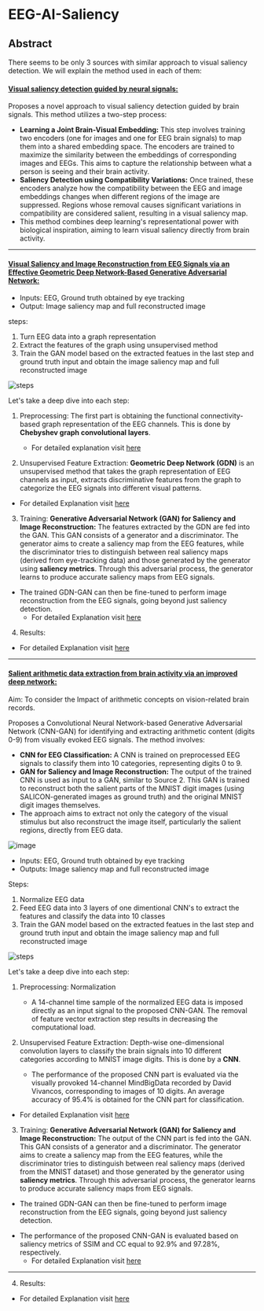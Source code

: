 # EEG-AI-Saliency


## Abstract

There seems to be only 3 sources with similar approach to visual saliency detection. We will explain the method used in each of them:

#### [Visual saliency detection guided by neural signals:](https://www.google.com/url?sa=t&source=web&rct=j&opi=89978449&url=https://ieeexplore.ieee.org/document/9320159&ved=2ahUKEwig94aDu-yHAxX0TKQEHTeMAf0QFnoECBMQAQ&usg=AOvVaw3ztGyfYLu_r6N34G0MAfA4)

Proposes a novel approach to visual saliency detection guided by brain signals. This method utilizes a two-step process:
* **Learning a Joint Brain-Visual Embedding:** This step involves training two encoders (one for images and one for EEG brain signals) to map them into a shared embedding space. The encoders are trained to maximize the similarity between the embeddings of corresponding images and EEGs. This aims to capture the relationship between what a person is seeing and their brain activity.  
* **Saliency Detection using Compatibility Variations:** Once trained, these encoders analyze how the compatibility between the EEG and image embeddings changes when different regions of the image are suppressed. Regions whose removal causes significant variations in compatibility are considered salient, resulting in a visual saliency map.
* This method combines deep learning's representational power with biological inspiration, aiming to learn visual saliency directly from brain activity.

------------------------------------------------------------
#### [Visual Saliency and Image Reconstruction from EEG Signals via an Effective Geometric Deep Network-Based Generative Adversarial Network:](https://www.google.com/url?sa=t&source=web&rct=j&opi=89978449&url=https://ieeexplore.ieee.org/document/9320159&ved=2ahUKEwig94aDu-yHAxX0TKQEHTeMAf0QFnoECBMQAQ&usg=AOvVaw3ztGyfYLu_r6N34G0MAfA4)

- Inputs: EEG, Ground truth obtained by eye tracking
- Output: Image saliency map and full reconstructed image

steps:
1. Turn EEG data into a graph representation
2. Extract the features of the graph using unsupervised method
3. Train the GAN model based on the extracted featues in the last step and ground truth input and obtain the image saliency map and full reconstructed image

![steps](https://github.com/user-attachments/assets/5aba1387-f8f6-43e5-943f-eed0f37e522f)

Let's take a deep dive into each step:

1. Preprocessing: The first part is obtaining the functional connectivity-based graph representation of the EEG channels. This is done by **Chebyshev graph convolutional layers**.
   - For detailed explanation visit [here](https://github.com/ab-mahdi/EEG-AI-Salience/edit/main/isual%20saliency%20detection%20via%20learning%20a%20a%20shared%20brain-visual%20representation.md) 


2. Unsupervised Feature Extraction: **Geometric Deep Network (GDN)** is an unsupervised method that takes the graph representation of EEG channels as input, extracts discriminative features from the graph to categorize the EEG signals into different visual patterns.
  - For detailed Explanation visit [here](https://github.com/ab-mahdi/EEG-AI-Salience/edit/main/isual%20saliency%20detection%20via%20learning%20a%20a%20shared%20brain-visual%20representation.md) 

3. Training: **Generative Adversarial Network (GAN) for Saliency and Image Reconstruction:** The features extracted by the GDN are fed into the GAN. This GAN consists of a generator and a discriminator. The generator aims to create a saliency map from the EEG features, while the discriminator tries to distinguish between real saliency maps (derived from eye-tracking data) and those generated by the generator using **saliency metrics**. Through this adversarial process, the generator learns to produce accurate saliency maps from EEG signals.
* The trained GDN-GAN can then be fine-tuned to perform image reconstruction from the EEG signals, going beyond just saliency detection.
  - For detailed Explanation visit [here](https://github.com/ab-mahdi/EEG-AI-Salience/edit/main/isual%20saliency%20detection%20via%20learning%20a%20a%20shared%20brain-visual%20representation.md)

4. Results:
  - For detailed Explanation visit [here](https://github.com/ab-mahdi/EEG-AI-Salience/edit/main/isual%20saliency%20detection%20via%20learning%20a%20a%20shared%20brain-visual%20representation.md) 

-----------------------------------


#### [Salient arithmetic data extraction from brain activity via an improved deep network:](https://www.google.com/url?sa=t&source=web&rct=j&opi=89978449&url=https://ieeexplore.ieee.org/document/9320159&ved=2ahUKEwig94aDu-yHAxX0TKQEHTeMAf0QFnoECBMQAQ&usg=AOvVaw3ztGyfYLu_r6N34G0MAfA4)

Aim: To consider the Impact of arithmetic concepts on vision-related brain records.

Proposes a Convolutional Neural Network-based Generative Adversarial Network (CNN-GAN) for identifying and extracting arithmetic content (digits 0-9) from visually evoked EEG signals. The method involves:
* **CNN for EEG Classification:**  A CNN is trained on preprocessed EEG signals to classify them into 10 categories, representing digits 0 to 9. 
* **GAN for Saliency and Image Reconstruction:** The output of the trained CNN is used as input to a GAN, similar to Source 2. This GAN is trained to reconstruct both the salient parts of the MNIST digit images (using SALICON-generated images as ground truth) and the original MNIST digit images themselves. 
* The approach aims to extract not only the category of the visual stimulus but also reconstruct the image itself, particularly the salient regions, directly from EEG data. 

![image](https://github.com/user-attachments/assets/e049051b-4b7b-4c2d-bccd-863e318548b4)


- Inputs: EEG, Ground truth obtained by eye tracking
- Outputs: Image saliency map and full reconstructed image

Steps:
1. Normalize EEG data
2. Feed EEG data into 3 layers of one dimentional CNN's to extract the features and classify the data into 10 classes
3. Train the GAN model based on the extracted featues in the last step and ground truth input and obtain the image saliency map and full reconstructed image

![steps](https://github.com/user-attachments/assets/5aba1387-f8f6-43e5-943f-eed0f37e522f)

Let's take a deep dive into each step:

1. Preprocessing: Normalization
   - A 14-channel time sample of the normalized EEG data is imposed directly as an input signal to the proposed CNN-GAN. The removal of feature vector extraction step results in decreasing the computational load.

2. Unsupervised Feature Extraction: Depth-wise one-dimensional convolution layers to classify the brain signals into 10 different categories according to MNIST image digits. This is done by a **CNN**.
   - The performance of the proposed CNN part is evaluated via the visually provoked 14-channel MindBigData recorded by David Vivancos, corresponding to images of 10 digits. An average accuracy of 95.4% is obtained for the CNN part for classification. 
  - For detailed Explanation visit [here](https://github.com/ab-mahdi/EEG-Notebook/tree/main) 

3. Training: **Generative Adversarial Network (GAN) for Saliency and Image Reconstruction:** The output of the CNN part is fed into the GAN. This GAN consists of a generator and a discriminator. The generator aims to create a saliency map from the EEG features, while the discriminator tries to distinguish between real saliency maps (derived from the MNIST dataset) and those generated by the generator using **saliency metrics**. Through this adversarial process, the generator learns to produce accurate saliency maps from EEG signals.
* The trained GDN-GAN can then be fine-tuned to perform image reconstruction from the EEG signals, going beyond just saliency detection.
- The performance of the proposed CNN-GAN is evaluated based on saliency metrics of SSIM and CC equal to 92.9% and 97.28%, respectively.
  - For detailed Explanation visit [here](https://github.com/ab-mahdi/EEG-Notebook/tree/main)
-------------------------

4. Results:
  - For detailed Explanation visit [here](https://github.com/ab-mahdi/EEG-Notebook/tree/main) 
